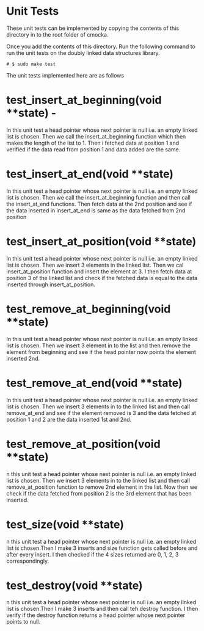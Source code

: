 # Unit Tests

These unit tests can be implemented by copying the contents of this directory in to the root folder of cmocka.

Once you add the contents of this directory. Run the following command to run the unit tests on the doubly linked data structures library.

    # $ sudo make test

The unit tests implemented here are as follows

# test_insert_at_beginning(void **state) -

In this unit test a head pointer whose next pointer is null i.e. an empty linked list is chosen. Then we call the insert_at_beginning function which then makes the length of the list to 1. Then i fetched data at position 1 and verified if the data read from position 1 and data added are the same.

# test_insert_at_end(void **state)

In this unit test a head pointer whose next pointer is null i.e. an empty linked list is chosen. Then we call the insert_at_beginning function and then call the insert_at_end functions. Then fetch data at the 2nd position and see if the data inserted in insert_at_end is same as the data fetched from 2nd position 

# test_insert_at_position(void **state)

In this unit test a head pointer whose next pointer is null i.e. an empty linked list is chosen. Then we insert 3 elements in the linked list. Then we cal insert_at_position function and insert the element at 3. I then fetch data at position 3 of the linked list and check if the fetched data is equal to the data inserted through insert_at_position.

# test_remove_at_beginning(void **state)

In this unit test a head pointer whose next pointer is null i.e. an empty linked list is chosen. Then we insert 3 element in to the list and then remove the element from beginning and see if the head pointer now points the element inserted 2nd.

# test_remove_at_end(void **state)

In this unit test a head pointer whose next pointer is null i.e. an empty linked list is chosen. Then we insert 3 elements in to the linked list and then call remove_at_end and see if the element removed is 3 and the data fetched at position 1 and 2 are the data inserted 1st and 2nd.

# test_remove_at_position(void **state)

n this unit test a head pointer whose next pointer is null i.e. an empty linked list is chosen. Then we insert 3 elements in to the linked list and then call remove_at_position function to remove 2nd element in the list. Now then we check if the data fetched from position 2 is the 3rd element that has been inserted.

# test_size(void **state)

n this unit test a head pointer whose next pointer is null i.e. an empty linked list is chosen.Then I make 3 inserts and size function gets called before and after every insert. I then checked if the 4 sizes returned are 0, 1, 2, 3 correspondingly. 

# test_destroy(void **state)

n this unit test a head pointer whose next pointer is null i.e. an empty linked list is chosen.Then I make 3 inserts and then call teh destroy function. I then verify if the destroy function returns a head pointer whose next pointer points to null.

